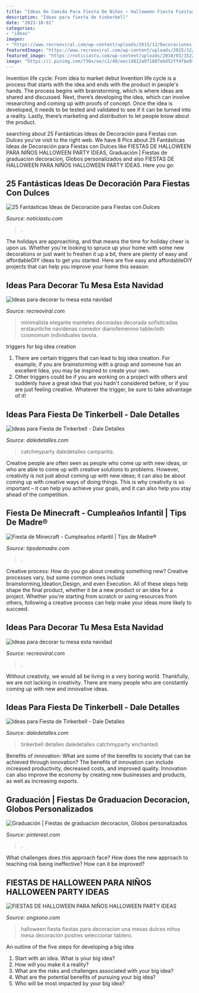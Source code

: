```yaml
---
title: "Ideas De Comida Para Fiesta De Niños ~ Halloween Fiesta Fiestas Para Decoracion Una Mesas Dulces Niños Mesa Decoración Postres Seleccionar Tablero"
description: "Ideas para fiesta de tinkerbell"
date: "2023-10-01"
categories:
- "ideas"
images:
- "https://www.recreoviral.com/wp-content/uploads/2015/12/Decoraciones-para-la-mesa-esta-navidad-5.jpg"
featuredImage: "https://www.recreoviral.com/wp-content/uploads/2015/12/Decoraciones-para-la-mesa-esta-navidad-5.jpg"
featured_image: "https://noticiastu.com/wp-content/uploads/2018/03/1522372157180.jpg"
image: "https://i.pinimg.com/736x/ee/c1/48/eec14812a971807ebd52ff4fbe014776.jpg"
---
```



Invention life cycle: From idea to market debut
Invention life cycle is a process that starts with the idea and ends with the product in people's hands. The process begins with brainstorming, which is where ideas are shared and discussed. Next, there’s developing the idea, which can involve researching and coming up with proofs of concept. Once the idea is developed, it needs to be tested and validated to see if it can be turned into a reality. Lastly, there’s marketing and distribution to let people know about the product.

	

		
searching about 25 Fantásticas Ideas de Decoración para Fiestas con Dulces you've visit to the right web. We have 8 Pics about 25 Fantásticas Ideas de Decoración para Fiestas con Dulces like FIESTAS DE HALLOWEEN PARA NIÑOS HALLOWEEN PARTY IDEAS, Graduación | Fiestas de graduacion decoracion, Globos personalizados and also FIESTAS DE HALLOWEEN PARA NIÑOS HALLOWEEN PARTY IDEAS. Here you go:
		
    
## 25 Fantásticas Ideas De Decoración Para Fiestas Con Dulces

<img loading=lazy src="https://noticiastu.com/wp-content/uploads/2018/03/1522372157180.jpg" onerror="this.onerror=null;this.src='https://tse3.mm.bing.net/th?id=OIP.GX3NxQ60sUkgxeQHVOfZJgHaLH&amp;pid=15.1';" alt="25 Fantásticas Ideas de Decoración para Fiestas con Dulces">

_Source: noticiastu.com_

>. 

	

The holidays are approaching, and that means the time for holiday cheer is upon us. Whether you're looking to spruce up your home with some new decorations or just want to freshen it up a bit, there are plenty of easy and affordableDIY ideas to get you started. Here are five easy and affordableDIY projects that can help you improve your home this season: 

    
## Ideas Para Decorar Tu Mesa Esta Navidad

<img loading=lazy src="https://www.recreoviral.com/wp-content/uploads/2015/12/Decoraciones-para-la-mesa-esta-navidad-5.jpg" onerror="this.onerror=null;this.src='https://tse2.mm.bing.net/th?id=OIP.AjjlL3FFlgWxxacCKR99_AHaKj&amp;pid=15.1';" alt="Ideas para decorar tu mesa esta navidad">

_Source: recreoviral.com_

>minimalista elegante manteles decoradas decorada sofisticadas erstaunliche navidenas comedor diariofemenino tablecloth cosmomum individuales tavola. 

	

triggers for big idea creation
1. There are certain triggers that can lead to big idea creation. For example, if you are brainstorming with a group and someone has an excellent Idea, you may be inspired to create your own. 
2. Other triggers could be if you are working on a project with others and suddenly have a great idea that you hadn't considered before, or if you are just feeling creative. Whatever the trigger, be sure to take advantage of it!

    
## Ideas Para Fiesta De Tinkerbell - Dale Detalles

<img loading=lazy src="https://i1.wp.com/www.daledetalles.com/wp-content/uploads/2015/06/tinkerbell12.jpg" onerror="this.onerror=null;this.src='https://tse4.mm.bing.net/th?id=OIP.v8lryXsQkMkHv6nmEvSB4QHaJ4&amp;pid=15.1';" alt="Ideas para Fiesta de Tinkerbell - Dale Detalles">

_Source: daledetalles.com_

>catchmyparty daledetalles campanita. 

	

Creative people are often seen as people who come up with new ideas, or who are able to come up with creative solutions to problems. However, creativity is not just about coming up with new ideas; it can also be about coming up with creative ways of doing things. This is why creativity is so important – it can help you achieve your goals, and it can also help you stay ahead of the competition.

    
## Fiesta De Minecraft - Cumpleaños Infantil | Tips De Madre®

<img loading=lazy src="https://tipsdemadre.com/wp-content/uploads/2017/06/minecraft-decoracion-fiesta-ninos.jpg" onerror="this.onerror=null;this.src='https://tse3.mm.bing.net/th?id=OIP.NPnGjil3jSHuXM8BwlHH0gHaKa&amp;pid=15.1';" alt="Fiesta de Minecraft - Cumpleaños infantil | Tips de Madre®">

_Source: tipsdemadre.com_

>. 

	

Creative process: How do you go about creating something new?
Creative processes vary, but some common ones include brainstorming,Ideation,Design, and even Execution. All of these steps help shape the final product, whether it be a new product or an idea for a project. Whether you're starting from scratch or using resources from others, following a creative process can help make your ideas more likely to succeed.

    
## Ideas Para Decorar Tu Mesa Esta Navidad

<img loading=lazy src="https://www.recreoviral.com/wp-content/uploads/2015/12/Decoraciones-para-la-mesa-esta-navidad-16.jpg" onerror="this.onerror=null;this.src='https://tse3.mm.bing.net/th?id=OIP.Fcp7q0qWGy8N_lWloR0ibgHaK7&amp;pid=15.1';" alt="Ideas para decorar tu mesa esta navidad">

_Source: recreoviral.com_

>. 

	

Without creativity, we would all be living in a very boring world. Thankfully, we are not lacking in creativity. There are many people who are constantly coming up with new and innovative ideas.

    
## Ideas Para Fiesta De Tinkerbell - Dale Detalles

<img loading=lazy src="https://i0.wp.com/www.daledetalles.com/wp-content/uploads/2015/06/fiesta-tinkerbell12.jpg" onerror="this.onerror=null;this.src='https://tse1.mm.bing.net/th?id=OIP.fPD71sEh7F10yhC8p0bDewHaJ4&amp;pid=15.1';" alt="Ideas para Fiesta de Tinkerbell - Dale Detalles">

_Source: daledetalles.com_

>tinkerbell detalles daledetalles catchmyparty enchanted. 

	

Benefits of innovation: What are some of the benefits to society that can be achieved through innovation?
The benefits of innovation can include increased productivity, decreased costs, and improved quality. Innovation can also improve the economy by creating new businesses and products, as well as increasing exports.

    
## Graduación | Fiestas De Graduacion Decoracion, Globos Personalizados

<img loading=lazy src="https://i.pinimg.com/736x/ee/c1/48/eec14812a971807ebd52ff4fbe014776.jpg" onerror="this.onerror=null;this.src='https://tse1.mm.bing.net/th?id=OIP.3Vmrj6DZu9K6VLlf9yUXvwHaNK&amp;pid=15.1';" alt="Graduación | Fiestas de graduacion decoracion, Globos personalizados">

_Source: pinterest.com_

>. 

	

What challenges does this approach face?
How does the new approach to teaching risk being ineffective? How can it be improved?

    
## FIESTAS DE HALLOWEEN PARA NIÑOS HALLOWEEN PARTY IDEAS

<img loading=lazy src="http://4.bp.blogspot.com/-RTPnsz8NWF4/UI_53jAdZ5I/AAAAAAAAAa8/Wu04opN0g7U/s640/ideas_fiesta_halloween_decoracion.jpg" onerror="this.onerror=null;this.src='https://tse1.mm.bing.net/th?id=OIP.e2FrQzYdikkViGZpfkmNcAAAAA&amp;pid=15.1';" alt="FIESTAS DE HALLOWEEN PARA NIÑOS HALLOWEEN PARTY IDEAS">

_Source: ongsono.com_

>halloween fiesta fiestas para decoracion una mesas dulces niños mesa decoración postres seleccionar tablero. 

	

An outline of the five steps for developing a big idea
1. Start with an idea. What is your big idea?
2. How will you make it a reality?
3. What are the risks and challenges associated with your big idea?
4. What are the potential benefits of pursuing your big idea?
5. Who will be most impacted by your big idea?

